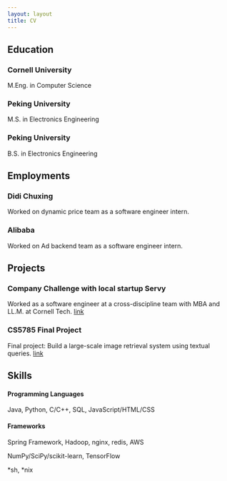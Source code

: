 ```yaml
---
layout: layout
title: CV
---
```


<section class="content cv">

# Education

### Cornell University
M.Eng. in Computer Science

### Peking University
M.S. in Electronics Engineering

### Peking University
B.S. in Electronics Engineering

# Employments

### Didi Chuxing
Worked on dynamic price team as a software engineer intern.

### Alibaba
Worked on Ad backend team as a software engineer intern.

# Projects

### Company Challenge with local startup Servy
Worked as a software engineer at a cross-discipline team with MBA and LL.M. at Cornell Tech. [link](/content/2016/proj-servy)

### CS5785 Final Project
Final project: Build a large-scale image retrieval system using textual queries. [link](/content/2016/proj-mlfinal)

# Skills

#### Programming Languages
Java, Python, C/C++, SQL, JavaScript/HTML/CSS

#### Frameworks
Spring Framework, Hadoop, nginx, redis, AWS

NumPy/SciPy/scikit-learn, TensorFlow

*sh, *nix
</section>
